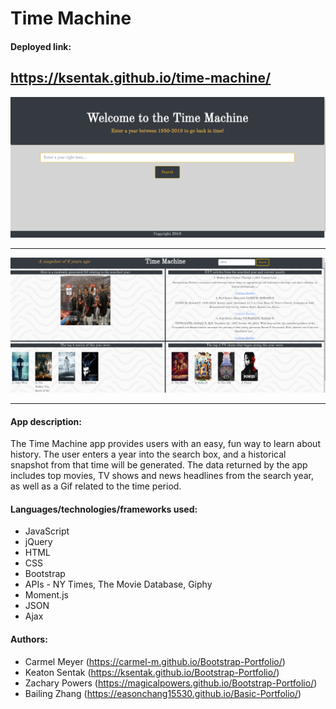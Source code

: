 # Time Machine

#### Deployed link:
https://ksentak.github.io/time-machine/
---

![LandingPage](./assets/images/app-screenshots/TimeMachineLanding.png)

---

![Results](./assets/images/app-screenshots/TimeMachineResults.png)


---

#### App description:
The Time Machine app provides users with an easy, fun way to learn about history.  The user enters a year into the search box, and a historical snapshot from that time will be generated.  The data returned by the app includes top movies, TV shows and news headlines from the search year, as well as a Gif related to the time period.

#### Languages/technologies/frameworks used:
* JavaScript
* jQuery
* HTML
* CSS
* Bootstrap
* APIs - NY Times, The Movie Database, Giphy
* Moment.js
* JSON
* Ajax

#### Authors:
* Carmel Meyer (https://carmel-m.github.io/Bootstrap-Portfolio/)
* Keaton Sentak (https://ksentak.github.io/Bootstrap-Portfolio/)
* Zachary Powers (https://magicalpowers.github.io/Bootstrap-Portfolio/)
* Bailing Zhang (https://easonchang15530.github.io/Basic-Portfolio/)